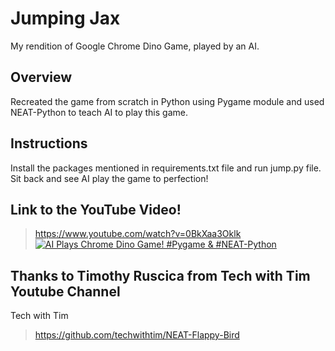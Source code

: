 # Jumping Jax
My rendition of Google Chrome Dino Game, played by an AI.

## Overview
Recreated the game from scratch in Python using Pygame module and used NEAT-Python to teach AI to play this game.

## Instructions
Install the packages mentioned in requirements.txt file and run jump.py file. Sit back and see AI play the game to perfection!

## Link to the YouTube Video!
><https://www.youtube.com/watch?v=0BkXaa3Oklk><br/>
[![AI Plays Chrome Dino Game! #Pygame & #NEAT-Python](https://i.makeagif.com/media/7-04-2020/S8POnF.gif)](https://www.youtube.com/watch?v=0BkXaa3Oklk)

## Thanks to Timothy Ruscica from Tech with Tim Youtube Channel
Tech with Tim
><https://github.com/techwithtim/NEAT-Flappy-Bird>
